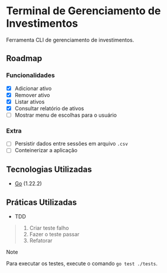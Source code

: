 # Terminal de Gerenciamento de Investimentos

Ferramenta CLI de gerenciamento de investimentos.

## Roadmap

### Funcionalidades

- [x] Adicionar ativo
- [x] Remover ativo
- [x] Listar ativos
- [x] Consultar relatório de ativos
- [ ] Mostrar menu de escolhas para o usuário

### Extra

- [ ] Persistir dados entre sessões em arquivo `.csv`
- [ ] Conteinerizar a aplicação

## Tecnologias Utilizadas

- [Go](https://go.dev/) (1.22.2)

## Práticas Utilizadas

- TDD

> 1. Criar teste falho
> 2. Fazer o teste passar
> 3. Refatorar

> [!NOTE]
> Para executar os testes, execute o comando `go test ./tests`.
